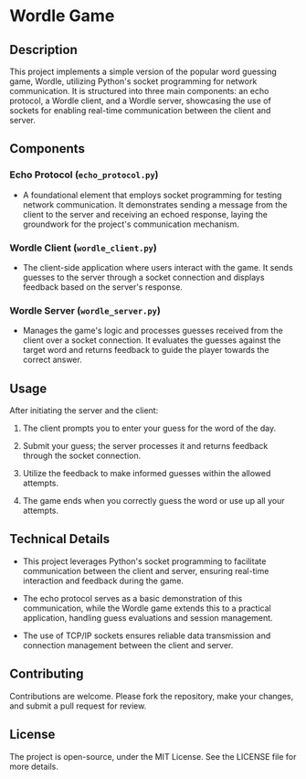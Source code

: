 # Wordle Game

## Description

This project implements a simple version of the popular word guessing game, Wordle, utilizing Python's socket programming for network communication. It is structured into three main components: an echo protocol, a Wordle client, and a Wordle server, showcasing the use of sockets for enabling real-time communication between the client and server.

## Components

### Echo Protocol (`echo_protocol.py`)

- A foundational element that employs socket programming for testing network communication. It demonstrates sending a message from the client to the server and receiving an echoed response, laying the groundwork for the project's communication mechanism.

### Wordle Client (`wordle_client.py`)

- The client-side application where users interact with the game. It sends guesses to the server through a socket connection and displays feedback based on the server's response.

### Wordle Server (`wordle_server.py`)

- Manages the game's logic and processes guesses received from the client over a socket connection. It evaluates the guesses against the target word and returns feedback to guide the player towards the correct answer.


## Usage

After initiating the server and the client:

1. The client prompts you to enter your guess for the word of the day.

2. Submit your guess; the server processes it and returns feedback through the socket connection.

3. Utilize the feedback to make informed guesses within the allowed attempts.

4. The game ends when you correctly guess the word or use up all your attempts.

## Technical Details

- This project leverages Python's socket programming to facilitate communication between the client and server, ensuring real-time interaction and feedback during the game.

- The echo protocol serves as a basic demonstration of this communication, while the Wordle game extends this to a practical application, handling guess evaluations and session management.

- The use of TCP/IP sockets ensures reliable data transmission and connection management between the client and server.

## Contributing

Contributions are welcome. Please fork the repository, make your changes, and submit a pull request for review.

## License

The project is open-source, under the MIT License. See the LICENSE file for more details.

